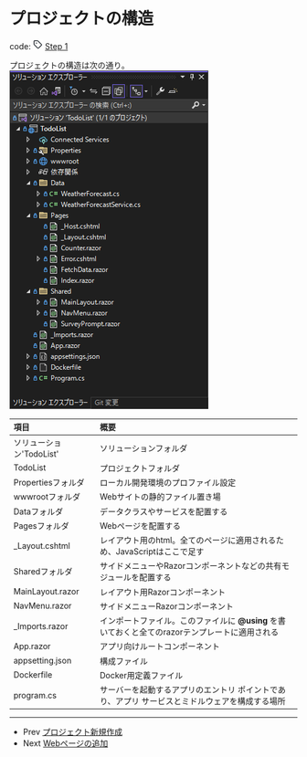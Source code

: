 # プロジェクトの構造
code: ![tag](../Images/tag.png) [Step 1](https://github.com/04100149/TodoList/releases/tag/step1)  

プロジェクトの構造は次の通り。  
![プロジェクト構造](../Images/ProjectStructure-1.png)  

| 項目 | 概要 |
|:-----------|:------------|
| ソリューション'TodoList' | ソリューションフォルダ |
| TodoList | プロジェクトフォルダ |
| Propertiesフォルダ | ローカル開発環境のプロファイル設定 |
| wwwrootフォルダ | Webサイトの静的ファイル置き場 |
| Dataフォルダ | データクラスやサービスを配置する |
| Pagesフォルダ | Webページを配置する |
| \_Layout.cshtml | レイアウト用のhtml。全てのページに適用されるため、JavaScriptはここで足す |
| Sharedフォルダ | サイドメニューやRazorコンポーネントなどの共有モジュールを配置する |
| MainLayout.razor | レイアウト用Razorコンポーネント |
| NavMenu.razor | サイドメニューRazorコンポーネント |
| \_Imports.razor | インポートファイル。このファイルに **@using** を書いておくと全てのrazorテンプレートに適用される |
| App.razor | アプリ向けルートコンポーネント |
| appsetting.json | 構成ファイル |
| Dockerfile | Docker用定義ファイル |
| program.cs | サーバーを起動するアプリのエントリ ポイントであり、アプリ サービスとミドルウェアを構成する場所 |

***
- Prev [プロジェクト新規作成](0001newproject.md)
- Next [Webページの追加](0003addrazorcomponent.md)

